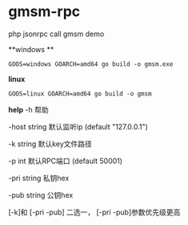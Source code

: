 # gmsm-rpc
php jsonrpc call gmsm demo

**windows **
```
GOOS=windows GOARCH=amd64 go build -o gmsm.exe
```

**linux**
```
GOOS=linux GOARCH=amd64 go build -o gmsm
```

**help**
  -h    帮助
  
  -host string
        默认监听ip (default "127.0.0.1")
        
  -k string
        默认key文件路径
        
  -p int
        默认RPC端口 (default 50001)
        
  -pri string
        私钥hex
        
  -pub string
        公钥hex
        
  [-k]和 [-pri -pub] 二选一， [-pri -pub]参数优先级更高
        
